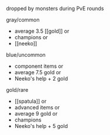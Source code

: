 dropped by monsters during PvE rounds

gray/common
- average 3.5 [[gold]] or
- champions or
- [[neeko]]

blue/uncommon
- component items or
- average 7.5 gold or
- Neeko's help + 2 gold

gold/rare
- [[spatula]] or
- advanced items or
- average 9 gold or
- champions
- Neeko's help + 5 gold